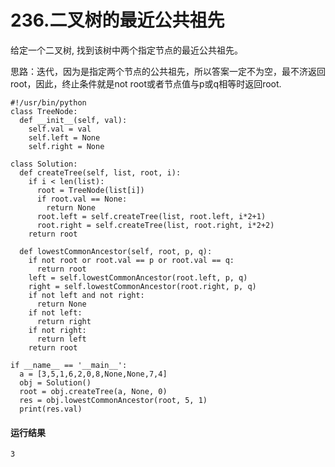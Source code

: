 # 236.二叉树的最近公共祖先
给定一个二叉树, 找到该树中两个指定节点的最近公共祖先。

思路：迭代，因为是指定两个节点的公共祖先，所以答案一定不为空，最不济返回root，因此，终止条件就是not root或者节点值与p或q相等时返回root.

    #!/usr/bin/python
    class TreeNode:
      def __init__(self, val):
        self.val = val
        self.left = None
        self.right = None

    class Solution:
      def createTree(self, list, root, i):
        if i < len(list):
          root = TreeNode(list[i])
          if root.val == None:
            return None
          root.left = self.createTree(list, root.left, i*2+1)
          root.right = self.createTree(list, root.right, i*2+2)
        return root

      def lowestCommonAncestor(self, root, p, q):
        if not root or root.val == p or root.val == q:
          return root
        left = self.lowestCommonAncestor(root.left, p, q)
        right = self.lowestCommonAncestor(root.right, p, q)
        if not left and not right:
          return None
        if not left:
          return right
        if not right:
          return left
        return root

    if __name__ == '__main__':
      a = [3,5,1,6,2,0,8,None,None,7,4]
      obj = Solution()
      root = obj.createTree(a, None, 0)
      res = obj.lowestCommonAncestor(root, 5, 1)
      print(res.val)
      
#### 运行结果
    3
